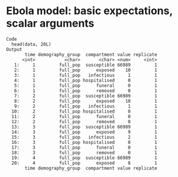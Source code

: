 # Ebola model: basic expectations, scalar arguments

    Code
      head(data, 20L)
    Output
           time demography_group  compartment value replicate
          <int>           <char>       <char> <num>     <int>
       1:     1         full_pop  susceptible 66989         1
       2:     1         full_pop      exposed    10         1
       3:     1         full_pop   infectious     1         1
       4:     1         full_pop hospitalised     0         1
       5:     1         full_pop      funeral     0         1
       6:     1         full_pop      removed     0         1
       7:     2         full_pop  susceptible 66989         1
       8:     2         full_pop      exposed    10         1
       9:     2         full_pop   infectious     1         1
      10:     2         full_pop hospitalised     0         1
      11:     2         full_pop      funeral     0         1
      12:     2         full_pop      removed     0         1
      13:     3         full_pop  susceptible 66989         1
      14:     3         full_pop      exposed     9         1
      15:     3         full_pop   infectious     2         1
      16:     3         full_pop hospitalised     0         1
      17:     3         full_pop      funeral     0         1
      18:     3         full_pop      removed     0         1
      19:     4         full_pop  susceptible 66989         1
      20:     4         full_pop      exposed     8         1
           time demography_group  compartment value replicate

